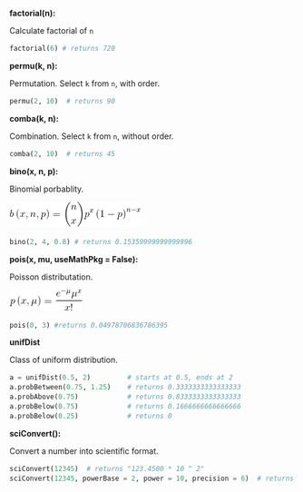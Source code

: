 **factorial(n):**

Calculate factorial of `n`

```python
factorial(6) # returns 720
```

**permu(k, n):**

Permutation. Select `k` from `n`, with order.

```python
permu(2, 10)  # returns 90
```

**comba(k, n):**

Combination. Select `k` from `n`, without order.

```python
comba(2, 10)  # returns 45
```

**bino(x, n, p):**

Binomial porbablity.

<img src="https://github.com/Amarthgul/studentCalculator/blob/master/Resources/binomial.gif">

```python
bino(2, 4, 0.8) # returns 0.15359999999999996
```

**pois(x, mu, useMathPkg = False):**

Poisson distributation.

<img src="https://github.com/Amarthgul/studentCalculator/blob/master/Resources/possion.gif">

```python
pois(0, 3) #returns 0.04978706836786395
```

**unifDist**

Class of uniform distribution.

```python
a = unifDist(0.5, 2)         # starts at 0.5, ends at 2
a.probBetween(0.75, 1.25)    # returns 0.3333333333333333 
a.probAbove(0.75)            # returns 0.8333333333333333
a.probBelow(0.75)            # returns 0.1666666666666666
a.probBelow(0.25)            # returns 0
```

**sciConvert():**

Convert a number into scientific format.

```python
sciConvert(12345)  # returns "123.4500 * 10 ^ 2"
sciConvert(12345, powerBase = 2, power = 10, precision = 6)  # returns "12.055664 * 2 ^ 10"
```
